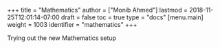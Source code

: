 +++
title = "Mathematics"
author = ["Monib Ahmed"]
lastmod = 2018-11-25T12:01:14-07:00
draft = false
toc = true
type = "docs"
[menu.main]
  weight = 1003
  identifier = "mathematics"
+++

Trying out the new Mathematics setup
